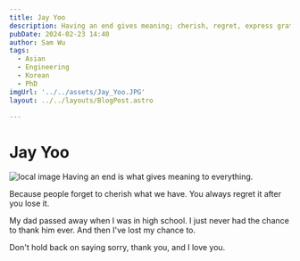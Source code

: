 ```yaml
---
title: Jay Yoo
description: Having an end gives meaning; cherish, regret, express gratitude, love.
pubDate: 2024-02-23 14:40
author: Sam Wu
tags:
  - Asian
  - Engineering
  - Korean
  - PhD
imgUrl: '../../assets/Jay_Yoo.JPG'
layout: ../../layouts/BlogPost.astro

---
```

# Jay Yoo

![local image](../../assets/Jay_Yoo.JPG)
Having an end is what gives meaning to everything.

Because people forget to cherish what we have. You always regret it after you lose it.

My dad passed away when I was in high school. I just never had the chance to thank him ever. And then I've lost my chance to. 

Don't hold back on saying sorry, thank you, and I love you.
